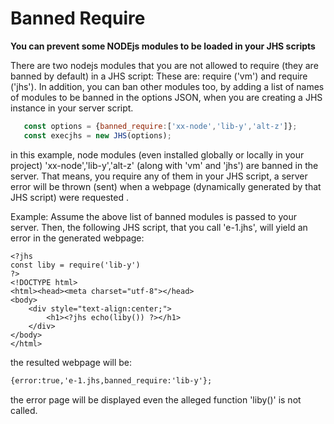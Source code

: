 # Banned Require
**You can prevent some NODEjs modules to be loaded in your JHS scripts**

There are two nodejs modules that you are not allowed to require (they are banned by default) in  a JHS script:
These are: require ('vm') and require ('jhs'). In addition, you can ban other modules too, 
by adding a list of names of modules to be banned in the options JSON, when you are creating 
a JHS instance in your server script.

 ```javascript 
    const options = {banned_require:['xx-node','lib-y','alt-z']};
    const execjhs = new JHS(options);
 ```
  in this example, node modules (even installed globally or locally in your project) 
  'xx-node','lib-y','alt-z' (along with 'vm' and 'jhs') are banned in the server. 
  That means, you require any of them in your JHS script, a server error will be thrown 
  (sent) when a webpage (dynamically generated by that JHS script) were requested .

Example: Assume the above list of banned modules is passed to your server. Then, the following JHS 
script, that you call 'e-1.jhs', will yield an error in the generated webpage: 
```jacasvript 
<?jhs
const liby = require('lib-y')
?>
<!DOCTYPE html> 
<html><head><meta charset="utf-8"></head>
<body>
    <div style="text-align:center;">
        <h1><?jhs echo(liby()) ?></h1>
    </div>
</body>
</html>
```
the resulted webpage will be:

```html
{error:true,'e-1.jhs,banned_require:'lib-y'};
```
the error page will be displayed even the alleged function 'liby()' 
is not called. 

